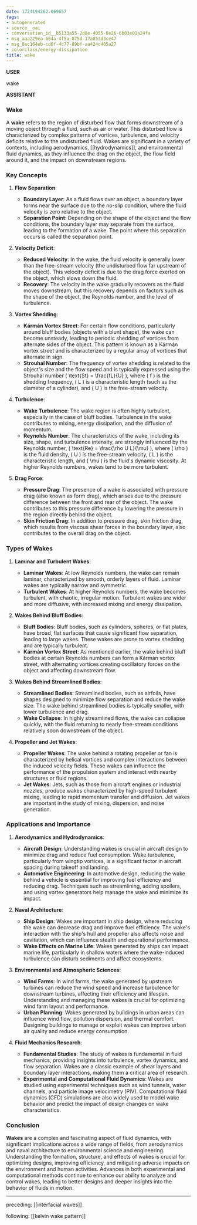```yaml
---
date: 1724194262.069657
tags:
- autogenerated
- source__oai
- conversation_id__b5133a55-2d8e-4055-8e26-6b03e01a24fa
- msg_aaa229ea-604a-4f5a-875d-17a053d3ce47
- msg_8ec164eb-cd6f-4c77-89bf-aa424c405a27
- colorclass/energy-dissipation
title: wake
---
```


**USER**

wake


**ASSISTANT**

### Wake

A **wake** refers to the region of disturbed flow that forms downstream of a moving object through a fluid, such as air or water. This disturbed flow is characterized by complex patterns of vortices, turbulence, and velocity deficits relative to the undisturbed fluid. Wakes are significant in a variety of contexts, including aerodynamics, [[hydrodynamics]], and environmental fluid dynamics, as they influence the drag on the object, the flow field around it, and the impact on downstream regions.

### Key Concepts

1. **Flow Separation**:
   - **Boundary Layer**: As a fluid flows over an object, a boundary layer forms near the surface due to the no-slip condition, where the fluid velocity is zero relative to the object.
   - **Separation Point**: Depending on the shape of the object and the flow conditions, the boundary layer may separate from the surface, leading to the formation of a wake. The point where this separation occurs is called the separation point.

2. **Velocity Deficit**:
   - **Reduced Velocity**: In the wake, the fluid velocity is generally lower than the free-stream velocity (the undisturbed flow far upstream of the object). This velocity deficit is due to the drag force exerted on the object, which slows down the fluid.
   - **Recovery**: The velocity in the wake gradually recovers as the fluid moves downstream, but this recovery depends on factors such as the shape of the object, the Reynolds number, and the level of turbulence.

3. **Vortex Shedding**:
   - **Kármán Vortex Street**: For certain flow conditions, particularly around bluff bodies (objects with a blunt shape), the wake can become unsteady, leading to periodic shedding of vortices from alternate sides of the object. This pattern is known as a Kármán vortex street and is characterized by a regular array of vortices that alternate in sign.
   - **Strouhal Number**: The frequency of vortex shedding is related to the object's size and the flow speed and is typically expressed using the Strouhal number \( \text{St} = \frac{fL}{U} \), where \( f \) is the shedding frequency, \( L \) is a characteristic length (such as the diameter of a cylinder), and \( U \) is the free-stream velocity.

4. **Turbulence**:
   - **Wake Turbulence**: The wake region is often highly turbulent, especially in the case of bluff bodies. Turbulence in the wake contributes to mixing, energy dissipation, and the diffusion of momentum.
   - **Reynolds Number**: The characteristics of the wake, including its size, shape, and turbulence intensity, are strongly influenced by the Reynolds number, \( \text{Re} = \frac{\rho U L}{\mu} \), where \( \rho \) is the fluid density, \( U \) is the free-stream velocity, \( L \) is the characteristic length, and \( \mu \) is the fluid's dynamic viscosity. At higher Reynolds numbers, wakes tend to be more turbulent.

5. **Drag Force**:
   - **Pressure Drag**: The presence of a wake is associated with pressure drag (also known as form drag), which arises due to the pressure difference between the front and rear of the object. The wake contributes to this pressure difference by lowering the pressure in the region directly behind the object.
   - **Skin Friction Drag**: In addition to pressure drag, skin friction drag, which results from viscous shear forces in the boundary layer, also contributes to the overall drag on the object.

### Types of Wakes

1. **Laminar and Turbulent Wakes**:
   - **Laminar Wakes**: At low Reynolds numbers, the wake can remain laminar, characterized by smooth, orderly layers of fluid. Laminar wakes are typically narrow and symmetric.
   - **Turbulent Wakes**: At higher Reynolds numbers, the wake becomes turbulent, with chaotic, irregular motion. Turbulent wakes are wider and more diffusive, with increased mixing and energy dissipation.

2. **Wakes Behind Bluff Bodies**:
   - **Bluff Bodies**: Bluff bodies, such as cylinders, spheres, or flat plates, have broad, flat surfaces that cause significant flow separation, leading to large wakes. These wakes are prone to vortex shedding and are typically turbulent.
   - **Kármán Vortex Street**: As mentioned earlier, the wake behind bluff bodies at certain Reynolds numbers can form a Kármán vortex street, with alternating vortices creating oscillatory forces on the object and affecting downstream flow.

3. **Wakes Behind Streamlined Bodies**:
   - **Streamlined Bodies**: Streamlined bodies, such as airfoils, have shapes designed to minimize flow separation and reduce the wake size. The wake behind streamlined bodies is typically smaller, with lower turbulence and drag.
   - **Wake Collapse**: In highly streamlined flows, the wake can collapse quickly, with the fluid returning to nearly free-stream conditions relatively soon downstream of the object.

4. **Propeller and Jet Wakes**:
   - **Propeller Wakes**: The wake behind a rotating propeller or fan is characterized by helical vortices and complex interactions between the induced velocity fields. These wakes can influence the performance of the propulsion system and interact with nearby structures or fluid regions.
   - **Jet Wakes**: Jets, such as those from aircraft engines or industrial nozzles, produce wakes characterized by high-speed turbulent mixing, leading to rapid momentum transfer and diffusion. Jet wakes are important in the study of mixing, dispersion, and noise generation.

### Applications and Importance

1. **Aerodynamics and Hydrodynamics**:
   - **Aircraft Design**: Understanding wakes is crucial in aircraft design to minimize drag and reduce fuel consumption. Wake turbulence, particularly from wingtip vortices, is a significant factor in aircraft spacing during takeoff and landing.
   - **Automotive Engineering**: In automotive design, reducing the wake behind a vehicle is essential for improving fuel efficiency and reducing drag. Techniques such as streamlining, adding spoilers, and using vortex generators help manage the wake and minimize its impact.

2. **Naval Architecture**:
   - **Ship Design**: Wakes are important in ship design, where reducing the wake can decrease drag and improve fuel efficiency. The wake's interaction with the ship's hull and propeller also affects noise and cavitation, which can influence stealth and operational performance.
   - **Wake Effects on Marine Life**: Wakes generated by ships can impact marine life, particularly in shallow waters where the wake-induced turbulence can disturb sediments and affect ecosystems.

3. **Environmental and Atmospheric Sciences**:
   - **Wind Farms**: In wind farms, the wake generated by upstream turbines can reduce the wind speed and increase turbulence for downstream turbines, affecting their efficiency and lifespan. Understanding and managing these wakes is crucial for optimizing wind farm layout and performance.
   - **Urban Planning**: Wakes generated by buildings in urban areas can influence wind flow, pollution dispersion, and thermal comfort. Designing buildings to manage or exploit wakes can improve urban air quality and reduce energy consumption.

4. **Fluid Mechanics Research**:
   - **Fundamental Studies**: The study of wakes is fundamental in fluid mechanics, providing insights into turbulence, vortex dynamics, and flow separation. Wakes are a classic example of shear layers and boundary layer interactions, making them a critical area of research.
   - **Experimental and Computational Fluid Dynamics**: Wakes are studied using experimental techniques such as wind tunnels, water channels, and particle image velocimetry (PIV). Computational fluid dynamics (CFD) simulations are also widely used to model wake behavior and predict the impact of design changes on wake characteristics.

### Conclusion

**Wakes** are a complex and fascinating aspect of fluid dynamics, with significant implications across a wide range of fields, from aerodynamics and naval architecture to environmental science and engineering. Understanding the formation, structure, and effects of wakes is crucial for optimizing designs, improving efficiency, and mitigating adverse impacts on the environment and human activities. Advances in both experimental and computational methods continue to enhance our ability to analyze and control wakes, leading to better designs and deeper insights into the behavior of fluids in motion.


---

preceding: [[interfacial waves]]  


following: [[kelvin wake pattern]]